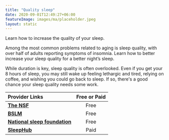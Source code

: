 ```yaml
---
title: "Quality sleep"
date: 2020-09-01T12:49:27+06:00
featureImage: images/ma/placeholder.jpeg
layout: static
---
```


Learn how to increase the quality of your sleep.

Among the most common problems related to aging is sleep quality, with over half of adults reporting symptoms of insomnia. Learn how to better increase your sleep quality for a better night’s sleep.

While duration is key, sleep quality is often overlooked. Even if you get your 8 hours of sleep, you may still wake up feeling lethargic and tired, relying on coffee, and wishing you could go back to sleep. If so, there's a good chance your sleep quality needs some work.

| Provider Links      | Free or Paid  |  
| :-----------          | :--------------:      |  
| [**The NSF**](https://www.thensf.org/10-sleep-tips-sleep-quality/) | Free | 
| [**BSLM**](https://bslm.org.uk/the-importance-of-good-quality-sleep/) | Free | 
| [**National sleep foundation**](https://www.thensf.org/what-is-sleep-quality/) | Free | 
| [**SleepHub**](https://www.awin1.com/cread.php?awinmid=26097&awinaffid=1198638&ued=https%3A%2F%2Fwww.sleephub.com%2F) | Paid | 
  

<br/><br/>






